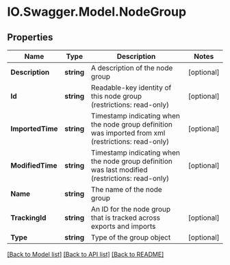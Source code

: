 # IO.Swagger.Model.NodeGroup
## Properties

Name | Type | Description | Notes
------------ | ------------- | ------------- | -------------
**Description** | **string** | A description of the node group | [optional] 
**Id** | **string** | Readable-key identity of this node group (restrictions: read-only) | [optional] 
**ImportedTime** | **string** | Timestamp indicating when the node group definition was imported from xml (restrictions: read-only) | [optional] 
**ModifiedTime** | **string** | Timestamp indicating when the node group definition was last modified (restrictions: read-only) | [optional] 
**Name** | **string** | The name of the node group | 
**TrackingId** | **string** | An ID for the node group that is tracked across exports and imports | [optional] 
**Type** | **string** | Type of the group object | [optional] 

[[Back to Model list]](../README.md#documentation-for-models) [[Back to API list]](../README.md#documentation-for-api-endpoints) [[Back to README]](../README.md)


